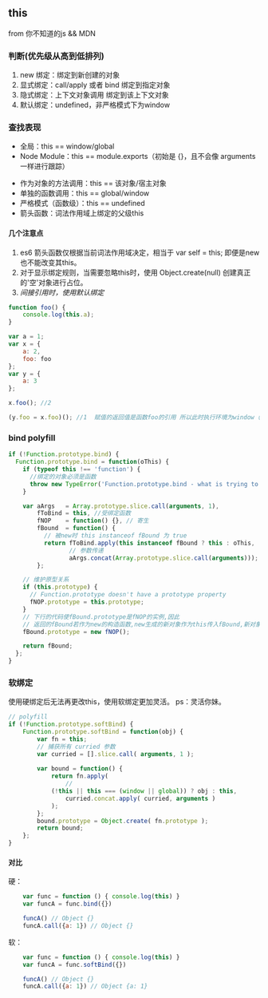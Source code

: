 ## this
from 你不知道的js && MDN
### 判断(优先级从高到低排列)

1. new 绑定：绑定到新创建的对象
2. 显式绑定：call/apply 或者 bind  绑定到指定对象
3. 隐式绑定：上下文对象调用 绑定到该上下文对象
4. 默认绑定：undefined，非严格模式下为window


### 查找表现

- 全局：this == window/global
- Node Module：this == module.exports（初始是 {}，且不会像 arguments 一样进行跟踪）
<!-- - function 或 Eval： 新的EC新的this，而块（```{}```）不会 -->
- 作为对象的方法调用：this == 该对象/宿主对象
- 单独的函数调用：this == global/window
- 严格模式（函数级）：this == undefined
- 箭头函数：词法作用域上绑定的父级this


#### 几个注意点
1. es6 箭头函数仅根据当前词法作用域决定，相当于 var self = this; 即便是new 也不能改变其this。
2. 对于显示绑定规则，当需要忽略this时，使用 Object.create(null) 创建真正的'空'对象进行占位。
3. *间接引用时，使用默认绑定*
```js
function foo() {
    console.log(this.a);
}

var a = 1;
var x = {
    a: 2,
    foo: foo
};
var y = {
    a: 3
};

x.foo(); //2

(y.foo = x.foo)(); //1  赋值的返回值是函数foo的引用 所以此时执行环境为window（not严格模式）


```

### bind polyfill

```js
if (!Function.prototype.bind) {
  Function.prototype.bind = function(oThis) {
    if (typeof this !== 'function') {
      //绑定的对象必须是函数
      throw new TypeError('Function.prototype.bind - what is trying to be bound is not callable');
    }

    var aArgs   = Array.prototype.slice.call(arguments, 1),
        fToBind = this, //受绑定函数
        fNOP    = function() {}, // 寄生
        fBound  = function() {
          // 被new时 this instanceof fBound 为 true
          return fToBind.apply(this instanceof fBound ? this : oThis,
                 // 参数传递
                 aArgs.concat(Array.prototype.slice.call(arguments)));
        };

    // 维护原型关系
    if (this.prototype) {
      // Function.prototype doesn't have a prototype property
      fNOP.prototype = this.prototype; 
    }
    // 下行的代码使fBound.prototype是fNOP的实例,因此
    // 返回的fBound若作为new的构造函数,new生成的新对象作为this传入fBound,新对象的__proto__就是fNOP的实例
    fBound.prototype = new fNOP();

    return fBound;
  };
}
```

### 软绑定
使用硬绑定后无法再更改this，使用软绑定更加灵活。
ps：灵活你妹。
```js
// polyfill
if (!Function.prototype.softBind) {
    Function.prototype.softBind = function(obj) {
        var fn = this;
        // 捕获所有 curried 参数
        var curried = [].slice.call( arguments, 1 );
        
        var bound = function() {
            return fn.apply(
                // 
            (!this || this === (window || global)) ? obj : this,
                curried.concat.apply( curried, arguments )
            );
        };
        bound.prototype = Object.create( fn.prototype );
        return bound;
    };
}
```

#### 对比
硬：  
```js
    var func = function () { console.log(this) }
    var funcA = func.bind({})

    funcA() // Object {}
    funcA.call({a: 1}) // Object {}
```
软：
```js
    var func = function () { console.log(this) }
    var funcA = func.softBind({})

    funcA() // Object {}
    funcA.call({a: 1}) // Object {a: 1}
```


